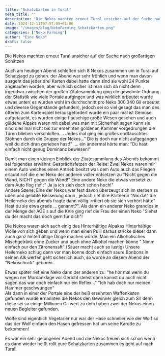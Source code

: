 ```yaml
---
title: "Schatzkarten in Tural"
meta_title: ""
description: "Die Nekos machten erneut Tural unsicher auf der Suche nach großartigen Schätzen"
date: 2024-12-11T07:57:09+01:00
image: "/images/blog/NekoFarming_Schatzkarten.png"
categories: ["Neko:Farming"]
author: "Eine Neko"
draft: false
---
```


Die Nekos machten erneut Tural unsicher auf der Suche nach großartigen Schätzen

Auch am heutigen Abend schloßen sich 8 Nekos zusammen um in Tural auf Schatzjagd zu gehen. der Abend war sehr fröhlich und wenn man davon ausgeht das jeder drei Karten dabei hatte dann sind sie wohl 24 Punkte angelaufen worden, aber wirklich sicher ist man sich da nicht denn irgendwo zwischen der großen Zitatesammlung ging die gewohnte Ordnung der Statistik wie viele Portale aufgingen und was wirklich erbeutet wurde etwas unter( es wurden wohl im durchschnitt pro Neko 300.340 Gil erbeutet und diverse Gegenstände gefunden), jedoch sei so viel gesagt das man des öfteren zum Kartenspiel herausgefordert wurde ein paar mal ist Gemüse aufgetaucht, es wurden einige flauschige große Wesen gesehen und auch güldene Alpaka waren mit dabei was man mit Sicherheit sagen kann sie sind dies mal nicht bis zur ersehnten goldenen Kammer vorgedrungen die Türen blieben verschloßen.... Jedes mal ging ein großes endtäuschtes Stöhnen durch die Gruppe der Nekos..." Die is doch nur nicht aufgegangen weil du dich dran gerieben hast!" .... ein andermal hörte man: "Du hast einfach nicht genug Dominanz bewiesen!"

Damit man einen kleinen Einblick der Zitatesammlung des Abends bekommt sei folgendes erwähnt:
Gesprächsfetzen der Reise: Zwei Nekos waren mir einem Auto welches einen Antrieb besitzt was dem Auto auch das Fliegen erlaubt rief die eine Neko der anderen voller entsetzen zu "Nicht gegen die Wand, NICHT gegen die Wand!" Eine andere Neko die etwas versetzt zu dem Auto flog rief :" Ja ja ich zieh doch schon hoch!"  
Andere Szene: Eine der Nekos war fest davon überzeugt sich im sterben zu üben und gelobte Besserung darin , jedoch rief ihre Partnerin "Nix da!" die Heilerneko des abends fragte dann völlig irritiert ob sie sich verhört hätte" Hast du sie etwa grade ... genannt?". Als dann ein anderer Neko grandios in der Menge der AOE s auf die Knie ging rief die Frau der einen Neko "Siehst du der macht das doch gern für dich"!

Die Nekos waren sich auch einig das Hinterhältige Alpakas Hinterhältige Wolle von sich geben und wenn man einen Pulli daraus stricke dieser dann auch ganz hinterhältige Dinge machen würde. Man ein Alkoholisches Mischgetränk ohne Zucker  und  auch ohne Alkohol machen könne " Nimm einfach pur den Zitronensaft" (Sauer macht auch so lustig) Unsere Heilerneko schlug dann vor man könne doch einfach saure Bonbons in seinen Alk werfen geht sicherlich auch, so wurde an diesem Abend der "Nekoschock" geboren..

Etwas später rief eine Neko dann der anderen zu: "he hör mal wenn du wegen ner Mordanklage vor Gericht stehst dann kannst du auch nicht sagen das war doch einfach nur ein Reflex..." "Ich hab doch nur meinen Hammer geschwungen"  
Als dann in einer der Portale eine der heiß ersehnten Waffenkisten gefunden wurde ernannten die Nekos den Gewinner gleich zum Sir denn diese sei so einige Millionen Gil wert zu dem haben zwei der Nekos einen neuen Begleiter gefunden.

Wölfe sind eigentlich Vegetarier nur war der Hase schneller wie der Wolf so das der Wolf einfach den Hasen gefressen hat um seine Karotte zu bekommen!

Es war ein sehr gelungener Abend und die Nekos freuen sich schon wenn es dann wieder heißt rollt eure Schatzkarten zusammen es geht auf nach Tural!